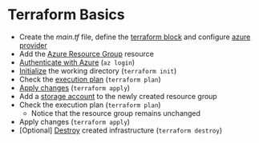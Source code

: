 # Terraform Basics
* Create the *main.tf* file, define the [terraform block](https://www.terraform.io/docs/language/settings/index.html) and configure [azure provider](https://registry.terraform.io/providers/hashicorp/azurerm/latest/docs#example-usage)
* Add the [Azure Resource Group](https://registry.terraform.io/providers/hashicorp/azurerm/latest/docs/resources/resource_group) resource
* [Authenticate with Azure](https://registry.terraform.io/providers/hashicorp/azurerm/latest/docs/guides/azure_cli) (`az login`)
* [Initialize](https://www.terraform.io/docs/cli/commands/init.html) the working directory (`terraform init`)
* Check the [execution plan](https://www.terraform.io/docs/cli/commands/plan.html) (`terraform plan`)
* [Apply changes](https://www.terraform.io/docs/cli/commands/apply.html) (`terraform apply`)
* Add a [storage account](https://registry.terraform.io/providers/hashicorp/azurerm/latest/docs/resources/storage_account) to the newly created resource group
* Check the execution plan (`terraform plan`)
  * Notice that the resource group remains unchanged
* Apply changes (`terraform apply`)
* [Optional] [Destroy](https://www.terraform.io/docs/cli/commands/destroy.html) created infrastructure (`terraform destroy`)
